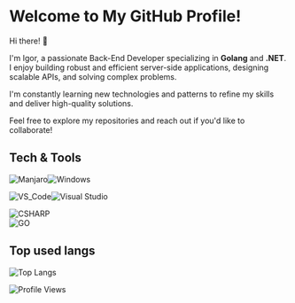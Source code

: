 # Welcome to My GitHub Profile!

Hi there! 👋

I'm Igor, a passionate Back-End Developer specializing in **Golang** and **.NET**.  
I enjoy building robust and efficient server-side applications, designing scalable APIs, and solving complex problems.  

I'm constantly learning new technologies and patterns to refine my skills and deliver high-quality solutions.  

Feel free to explore my repositories and reach out if you'd like to collaborate!

## Tech & Tools ##

![Manjaro](https://img.shields.io/badge/OS-Manjaro-35BF5C?style=for-the-badge&logo=Manjaro&logoColor=white)![Windows](https://img.shields.io/badge/Windows-0078D6?style=for-the-badge&logo=windows&logoColor=white)

![VS_Code](https://img.shields.io/badge/Editor-VS_Code-007ACC?style=for-the-badge&logo=visual-studio-code)![Visual Studio](https://img.shields.io/badge/Visual%20Studio-5C2D91.svg?style=for-the-badge&logo=visual-studio&logoColor=white)

![CSHARP](https://skillicons.dev/icons?theme=dark&i=cs,dotnet,mysql)\
![GO](https://skillicons.dev/icons?theme=dark&i=go,docker,postgres,redis,bots)

## Top used langs ##

![Top Langs](https://github-readme-stats.vercel.app/api/top-langs/?username=dxo1a&layout=compact&hide=shaderlab,hlsl,mathematica,html,css,typescript,dockerfile,scss,javascript)


![Profile Views](https://komarev.com/ghpvc/?username=dxo1a&color=green) 
